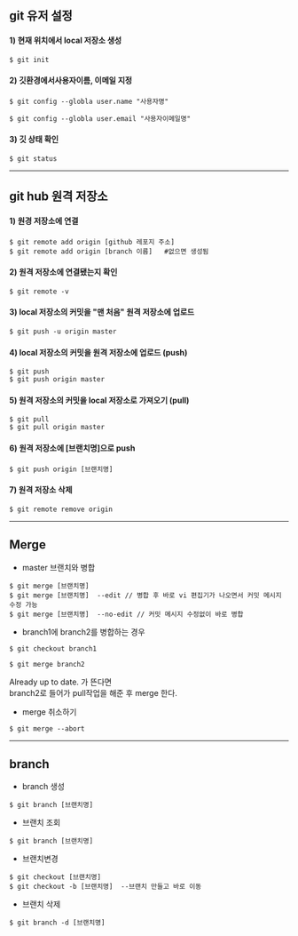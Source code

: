 ## git 유저 설정    
#### 1) 현재 위치에서 local 저장소 생성    

```git
$ git init
```

#### 2) 깃환경에서사용자이름, 이메일 지정    

```git bash
$ git config --globla user.name "사용자명"

$ git config --globla user.email "사용자이메일명"
```

#### 3) 깃 상태 확인    

```git bash
$ git status
```
    
- - -
    
## git hub 원격 저장소  
#### 1) 원경 저장소에 연결    

```git bash
$ git remote add origin [github 레포지 주소]
$ git remote add origin [branch 이름]   #없으면 생성됨
```
   
#### 2) 원격 저장소에 연결됐는지 확인    

```git bash
$ git remote -v
````
    
#### 3) local 저장소의 커밋을 "맨 처음" 원격 저장소에 업로드    

```git bash
$ git push -u origin master
````

#### 4) local 저장소의 커밋을 원격 저장소에 업로드 (push)    

```git bash
$ git push
$ git push origin master
````

#### 5) 원격 저장소의 커밋을 local 저장소로 가져오기 (pull)    

```git bash
$ git pull
$ git pull origin master
````

#### 6) 원격 저장소에 [브랜치명]으로 push    

```git bash
$ git push origin [브랜치명]
````

#### 7) 원격 저장소 삭제       

```git bash
$ git remote remove origin
```
    
- - -
       
## Merge   
- master 브랜치와 병합    

```git bash
$ git merge [브랜치명]
$ git merge [브랜치명]  --edit // 병합 후 바로 vi 편집기가 나오면서 커밋 메시지 수정 가능
$ git merge [브랜치명]  --no-edit // 커밋 메시지 수정없이 바로 병합
```

- branch1에 branch2를 병합하는 경우    

```git bash
$ git checkout branch1

$ git merge branch2
```

Already up to date. 가 뜬다면    
branch2로 들어가 pull작업을 해준 후 merge 한다.    

- merge 취소하기   

```git bash
$ git merge --abort
```
   
- - -
    
## branch    
- branch 생성  

```git bash
$ git branch [브랜치명]
```

- 브랜치 조회    

```git bash
$ git branch [브랜치명]
```

- 브랜치변경  

```git bash
$ git checkout [브랜치명]
$ git checkout -b [브랜치명]  --브랜치 만들고 바로 이동
```

- 브랜치 삭제    

```git bash
$ git branch -d [브랜치명]
```
   
